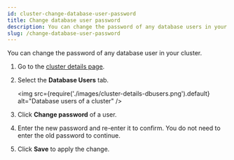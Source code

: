 ```yaml
---
id: cluster-change-database-user-password
title: Change database user password
description: You can change the password of any database users in your cluster.
slug: /change-database-user-password
---
```


You can change the password of any database user in your cluster.

1. Go to the [cluster details page](cluster-check-status-and-metrics.md#check-cluster-details).
    
1. Select the **Database Users** tab.
    
    <img
    src={require('./images/cluster-details-dbusers.png').default}
    alt="Database users of a cluster"
    />
    
1. Click **Change password** of a user.

1. Enter the new password and re-enter it to confirm. You do not need to enter the old password to continue.
    
1. Click **Save** to apply the change.